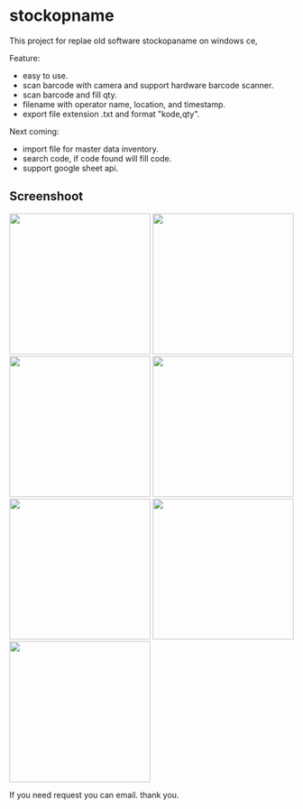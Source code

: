 # stockopname

This project for replae old software stockopaname on windows ce,

Feature:
- easy to use.
- scan barcode with camera and support hardware barcode scanner.
- scan barcode and fill qty.
- filename with operator name, location, and timestamp.
- export file extension .txt and format "kode,qty".


Next coming:
- import file for master data inventory.
- search code, if code found will fill code.
- support google sheet api.


## Screenshoot
<img src="https://github.com/olizyusuf/stockopname_app/raw/master/assets/screenshoot/01.png" width="250" />
<img src="https://github.com/olizyusuf/stockopname_app/raw/master/assets/screenshoot/02.png" width="250" />
<img src="https://github.com/olizyusuf/stockopname_app/raw/master/assets/screenshoot/03.png" width="250" />
<img src="https://github.com/olizyusuf/stockopname_app/raw/master/assets/screenshoot/04.png" width="250" />
<img src="https://github.com/olizyusuf/stockopname_app/raw/master/assets/screenshoot/05.png" width="250" />
<img src="https://github.com/olizyusuf/stockopname_app/raw/master/assets/screenshoot/06.png" width="250" />
<img src="https://github.com/olizyusuf/stockopname_app/raw/master/assets/screenshoot/07.png" width="250" />

If you need request you can email.
thank you.

